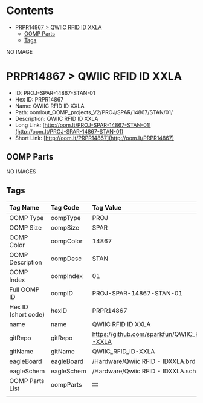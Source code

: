 



Contents
========

* [PRPR14867 > QWIIC RFID ID XXLA](#prpr14867--qwiic-rfid-id-xxla)
	* [OOMP Parts](#oomp-parts)
	* [Tags](#tags)
  
NO IMAGE  
# PRPR14867 > QWIIC RFID ID XXLA

- ID: PROJ-SPAR-14867-STAN-01
- Hex ID: PRPR14867
- Name: QWIIC RFID ID XXLA
- Path: oomlout_OOMP_projects_V2/PROJ/SPAR/14867/STAN/01/
- Description: QWIIC RFID ID XXLA
- Long Link: [http://oom.lt/PROJ-SPAR-14867-STAN-01](http://oom.lt/PROJ-SPAR-14867-STAN-01)
- Short Link: [http://oom.lt/PRPR14867](http://oom.lt/PRPR14867)

## OOMP Parts
  
NO IMAGES  
## Tags
  

|Tag Name|Tag Code|Tag Value|
| :--- | :--- | :--- |
|OOMP Type|oompType|PROJ|
|OOMP Size|oompSize|SPAR|
|OOMP Color|oompColor|14867|
|OOMP Description|oompDesc|STAN|
|OOMP Index|oompIndex|01|
|Full OOMP ID|oompID|PROJ-SPAR-14867-STAN-01|
|Hex ID (short code)|hexID|PRPR14867|
|name|name|QWIIC RFID ID XXLA|
|gitRepo|gitRepo|https://github.com/sparkfun/QWIIC_RFID_ID-XXLA|
|gitName|gitName|QWIIC_RFID_ID-XXLA|
|eagleBoard|eagleBoard|/Hardware/Qwiic RFID - IDXXLA.brd|
|eagleSchem|eagleSchem|/Hardware/Qwiic RFID - IDXXLA.sch|
|OOMP Parts List|oompParts|<table><tr><td></td></tr></table>|
||||
